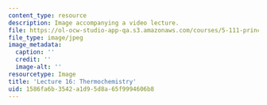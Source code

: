 ```yaml
---
content_type: resource
description: Image accompanying a video lecture.
file: https://ol-ocw-studio-app-qa.s3.amazonaws.com/courses/5-111-principles-of-chemical-science-fall-2008/1586fa6b3542a1d95d8a65f9994606b8_16.jpg
file_type: image/jpeg
image_metadata:
  caption: ''
  credit: ''
  image-alt: ''
resourcetype: Image
title: 'Lecture 16: Thermochemistry'
uid: 1586fa6b-3542-a1d9-5d8a-65f9994606b8
---
```

